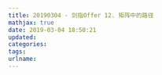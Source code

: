 ```yaml
---
title: 20190304 - 剑指Offer 12. 矩阵中的路径
mathjax: true
date: 2019-03-04 18:50:21
updated:
categories:
tags:
urlname:
---
```




<!-- more -->

